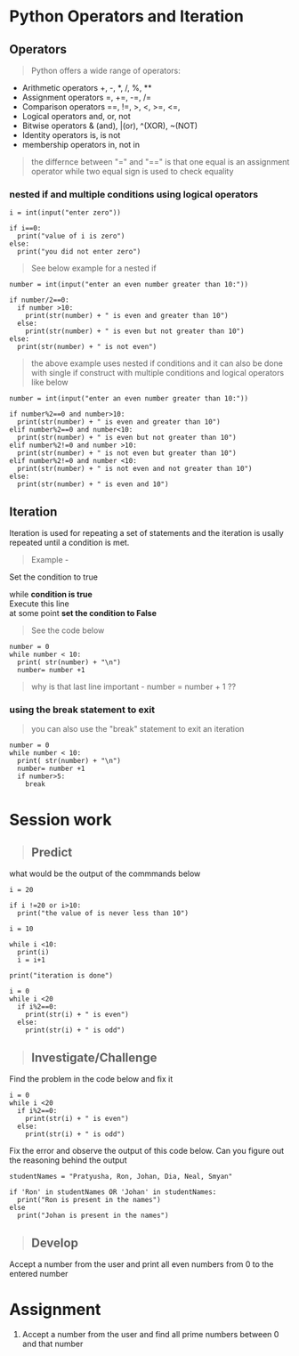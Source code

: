 # Python Operators and Iteration

## Operators

> Python offers a wide range of operators:
- Arithmetic operators +, -, *, /, %, **
- Assignment operators =, +=, -=, /= 
- Comparison operators ==, !=, >, <, >=, <=, 
- Logical operators and, or, not
- Bitwise operators & (and), |(or), ^(XOR), ~(NOT)
- Identity operators is, is not 
- membership operators in, not in 

> the differnce between "=" and "==" is that one equal is an assignment operator while two equal sign is used to check equality 


### nested if and multiple conditions using logical operators

``` 
i = int(input("enter zero"))

if i==0:
  print("value of i is zero")
else:
  print("you did not enter zero")

``` 


> See below example for a nested if

```
number = int(input("enter an even number greater than 10:"))

if number/2==0:
  if number >10:
    print(str(number) + " is even and greater than 10")
  else:
    print(str(number) + " is even but not greater than 10")
else:
  print(str(number) + " is not even")

```

> the above example uses nested if conditions and it can also be done with single if construct with multiple conditions and logical operators like below 

```
number = int(input("enter an even number greater than 10:"))

if number%2==0 and number>10:
  print(str(number) + " is even and greater than 10")
elif number%2==0 and number<10:
  print(str(number) + " is even but not greater than 10")
elif number%2!=0 and number >10:
  print(str(number) + " is not even but greater than 10")
elif number%2!=0 and number <10:
  print(str(number) + " is not even and not greater than 10")
else:
  print(str(number) + " is even and 10")

```

## Iteration

Iteration is used for repeating a set of statements and the iteration is usally repeated until a condition is met.

> Example - 

Set the condition to true 

while **condition is true**  
  Execute this line  
  at some point **set the condition to False**

> See the code below 

```
number = 0 
while number < 10:
  print( str(number) + "\n")
  number= number +1 

```
> why is that last line important - number = number + 1 ??

### using the break statement to exit 

> you can also use the "break" statement to exit an iteration

```
number = 0 
while number < 10:
  print( str(number) + "\n")
  number= number +1 
  if number>5:
    break
```

# Session work 

> ##  Predict 
what would be the output of the commmands below

```
i = 20

if i !=20 or i>10:
  print("the value of is never less than 10")

```

```
i = 10

while i <10:
  print(i)
  i = i+1

print("iteration is done")

```

```
i = 0
while i <20
  if i%2==0:
    print(str(i) + " is even")
  else:
    print(str(i) + " is odd")

```


> ##  Investigate/Challenge
Find the problem in the code below and fix it

```
i = 0
while i <20
  if i%2==0:
    print(str(i) + " is even")
  else:
    print(str(i) + " is odd")

```

Fix the error and observe the output of this code below. Can you figure out the reasoning behind the output
```
studentNames = "Pratyusha, Ron, Johan, Dia, Neal, Smyan"

if 'Ron' in studentNames OR 'Johan' in studentNames:
  print("Ron is present in the names")
else
  print("Johan is present in the names")

```



> ## Develop 

Accept a number from the user and print all even numbers from 0 to the entered number 



# Assignment
1. Accept a number from the user and find all prime numbers between 0 and that number 

